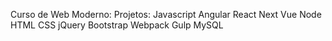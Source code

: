 Curso de Web Moderno:
Projetos: Javascript Angular React Next Vue Node HTML CSS jQuery Bootstrap Webpack Gulp MySQL